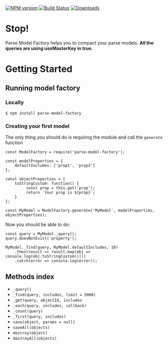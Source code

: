 [![NPM version][npm-image]][npm-url] [![Build Status][travis-image]][travis-url] [![Downloads][downloads-image]][npm-url]

# Stop!

Parse Model Factory helps you to compact your parse models. **All the queries are using useMasterKey in true.**

# Getting Started


## Running model factory

### Locally
```
$ npm install parse-model-factory
```

### Creating your first model


The only thing you should do is requiring the module and call the `generate` function

```
const ModelFactory = require('parse-model-factory');

const modelProperties = {
    defaultIncludes: ['prop1', 'prop2']
};

const objectProperties = {
    toStringCustom: function() {
 	     const prop = this.get('prop');
 	     return `Your prop is ${prop}`;
    }
};

const MyModel = ModelFactory.generate('MyModel', modelProperties, objectProperties);

```

Now you should be able to do:

```
const query = MyModel._query();
query.doesNotExist('property');

MyModel._find(query, MyModel.defaultIncludes, 10)
    .then(result => result.map(obj => console.log(obj.toStringCustom())))
    .catch(error => console.log(error));
```

## Methods index

* `_query()`
* `_find(query, includes, limit = 5000)`
* `_get(query, objectId, includes`
* `_each(query, includes, callback)`
* `_count(query)`
* `_first(query, includes)`
* `save(object, params = null)`
* `saveAll(objects)`
* `destroy(object)`
* `destroyAll(objects)`

[downloads-image]: http://img.shields.io/npm/dm/validator.svg

[npm-url]: https://npmjs.org/package/validator
[npm-image]: http://img.shields.io/npm/v/validator.svg

[travis-url]: https://travis-ci.org/chriso/validator.js
[travis-image]: http://img.shields.io/travis/chriso/validator.js.svg
